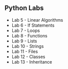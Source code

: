 ## Python Labs

- Lab 5 - Linear Algorithms
- Lab 6 - If Statements
- Lab 7 - Loops
- Lab 8 - Functions
- Lab 9 - Lists
- Lab 10 - Strings
- Lab 11 - Files
- Lab 12 - Classes
- Lab 13 - Inheritance
